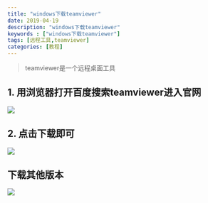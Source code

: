 ```yaml
---
title: "windows下载teamviewer"
date: 2019-04-19
description: "windows下载teamviewer"
keywords : ["windows下载teamviewer"]
tags: [远程工具,teamviewer]
categories: [教程]
---
```


>teamviewer是一个远程桌面工具
## 1. 用浏览器打开百度搜索teamviewer进入官网
![](/images/guide/windows/teamviewer/1.png)
## 2. 点击下载即可
![](/images/guide/windows/teamviewer/2.png)
## 下载其他版本
![](/images/guide/windows/teamviewer/3.png)